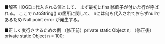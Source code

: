 ■解答
HOGEに代入される値として、
まず最初にfinal修飾子が付いた行が呼ばれる。
ここで n.toString() の箇所に関して、
nには何も代入されておらずnullであるため Null point error が発生する。

■正しく実行させるための例
（修正前）private static Object n;
（修正後）private static Object n = 100;
